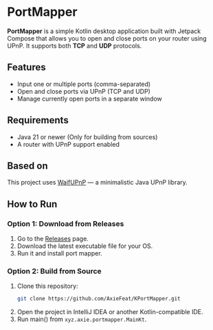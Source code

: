 # PortMapper

**PortMapper** is a simple Kotlin desktop application built with Jetpack Compose that allows you to open and close ports on your router using UPnP. It supports both **TCP** and **UDP** protocols.

## Features

- Input one or multiple ports (comma-separated)
- Open and close ports via UPnP (TCP and UDP)
- Manage currently open ports in a separate window

## Requirements

- Java 21 or newer (Only for building from sources)
- A router with UPnP support enabled

## Based on

This project uses [WaifUPnP](https://github.com/adolfintel/WaifUPnP) — a minimalistic Java UPnP library.

## How to Run

### Option 1: Download from Releases

1. Go to the [Releases](https://github.com/AxieFeat/KPortMapper/releases) page.
2. Download the latest executable file for your OS.
3. Run it and install port mapper.
### Option 2: Build from Source

1. Clone this repository:
   ```bash
   git clone https://github.com/AxieFeat/KPortMapper.git
   ```
2. Open the project in IntelliJ IDEA or another Kotlin-compatible IDE.
3. Run main() from `xyz.axie.portmapper.MainKt`.